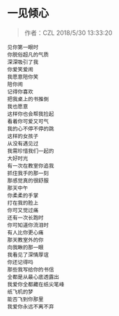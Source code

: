 # `一见倾心 `
> 作者：CZL  2018/5/30 13:33:20 

    见你第一眼时
    你脱俗超凡的气质
    深深吸引了我
    你爱笑爱闹
    我愿意陪你笑
    陪你闹
    记得你喜欢
    把我桌上的书推倒
    我也愿意
    这样你也会帮我捡起
    看着你可爱又可气
    我的心不停不停的跳
    这样的女孩子
    从没有遇见过
    我需珍惜我们一起的
    大好时光
    有一次在教室你追我
    抓住我手的那一刻
    那感觉真的很舒服
    那天中午
    你柔柔的手掌
    打在我的脸上
    你可又觉过痛
    还有一次长跑时 
    你可知道你流泪时
    有人比你更心痛
    那天教室外的你
    向我瞅的那一眼
    我看见了深情厚谊
    你还记得吗
    那些我写给你的书信
    全都是从最心底透露出
    我爱你全都藏在纸尖笔峰
    纸飞机的梦
    能否飞到你那里
    我爱你永远不离不弃